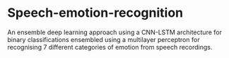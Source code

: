 # Speech-emotion-recognition
An ensemble deep learning approach using a CNN-LSTM architecture for binary classifications ensembled using a multilayer perceptron for recognising 7 different categories of emotion from speech recordings.
